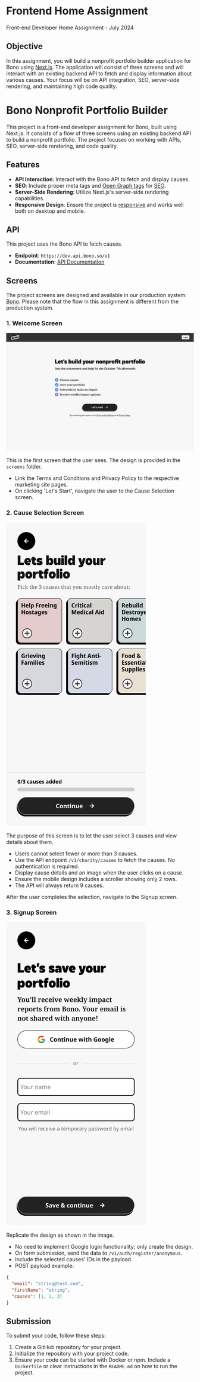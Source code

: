 # Frontend Home Assignment
Front-end Developer Home Assignment - July 2024

## Objective

In this assignment, you will build a nonprofit portfolio builder application for Bono using [Next.js](https://nextjs.org/docs). The application will consist of three screens and will interact with an existing backend API to fetch and display information about various causes. Your focus will be on API integration, SEO, server-side rendering, and maintaining high code quality.


# Bono Nonprofit Portfolio Builder

This project is a front-end developer assignment for Bono, built using Next.js. It consists of a flow of three screens using an existing backend API to build a nonprofit portfolio. The project focuses on working with APIs, SEO, server-side rendering, and code quality.

## Features

- **API Interaction**: Interact with the Bono API to fetch and display causes.
- **SEO**: Include proper meta tags and [Open Graph tags](https://ogp.me/) for [SEO](https://moz.com/learn/seo/what-is-seo).
- **Server-Side Rendering**: Utilize Next.js's server-side rendering capabilities.
- **Responsive Design**: Ensure the project is [responsive](https://www.w3schools.com/html/html_responsive.asp) and works well both on desktop and mobile.

## API

This project uses the Bono API to fetch causes.
- **Endpoint**: `https://dev.api.bono.so/v1`
- **Documentation**: [API Documentation](https://dev.api.bono.so/v1/swagger#/)

## Screens
The project screens are designed and available in our production system: [Bono](https://app.bono.so).
Please note that the flow in this assignment is different from the production system.

### 1. Welcome Screen
![Welcome Screen](/screens/01_welcome/Frame.png)

This is the first screen that the user sees. The design is provided in the `screens` folder.
- Link the Terms and Conditions and Privacy Policy to the respective marketing site pages.
- On clicking 'Let's Start', navigate the user to the Cause Selection screen.

### 2. Cause Selection Screen
![Cause Screen](/screens/02_causes/empty.png)

The purpose of this screen is to let the user select 3 causes and view details about them.
- Users cannot select fewer or more than 3 causes.
- Use the API endpoint `/v1/charity/causes` to fetch the causes. No authentication is required.
- Display cause details and an image when the user clicks on a cause.
- Ensure the mobile design includes a scroller showing only 2 rows.
- The API will always return 9 causes.

After the user completes the selection, navigate to the Signup screen.

### 3. Signup Screen
![Signup Screen](/screens/03_signup/iPhone%2013%20mini%20-%20172.png)

Replicate the design as shown in the image.
- No need to implement Google login functionality; only create the design.
- On form submission, send the data to `/v1/auth/register/anonymous`.
- Include the selected causes' IDs in the payload.
- POST payload example:
```json
{
  "email": "string@test.com",
  "firstName": "string",
  "causes": [1, 2, 3]
}
```

## Submission

To submit your code, follow these steps:

1. Create a GitHub repository for your project.
2. Initialize the repository with your project code.
3. Ensure your code can be started with Docker or npm. Include a `Dockerfile` or clear instructions in the `README.md` on how to run the project.
